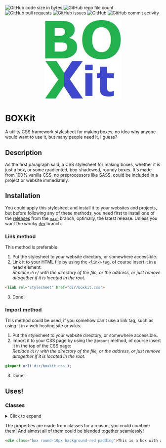 ![GitHub code size in bytes](https://img.shields.io/github/languages/code-size/headquarter8302/boxkit?label=size&style=for-the-badge)
![GitHub repo file count](https://img.shields.io/github/directory-file-count/headquarter8302/boxkit?style=for-the-badge)
![GitHub pull requests](https://img.shields.io/github/issues-pr/headquarter8302/boxkit?style=for-the-badge)
![GitHub issues](https://img.shields.io/github/issues-raw/headquarter8302/boxkit?style=for-the-badge)
![GitHub](https://img.shields.io/github/license/headquarter8302/boxkit?style=for-the-badge)
![GitHub commit activity](https://img.shields.io/github/commit-activity/w/headquarter8302/boxkit?style=for-the-badge)

<p align="center"><img src="https://github.com/headquarter8302/boxkit/blob/main/boxkit%20logo%20wh%20bg.png" width="250px" /></p>

# BOXKit
A utility CSS <s>~~framework~~</s> stylesheet for making boxes, no idea why anyone would want to use it, but many people need it, I guess?

## Description
As the first paragraph said, a CSS stylesheet for making boxes, whether it is just a box, or some gradiented, box-shadowed, roundy boxes. It's made from 100% vanilla CSS, no preprocessors like SASS, could be included in a project or website immediately.

## Installation
You could apply this stylesheet and install it to your websites and projects, but before following any of these methods, you need first to install one of the [releases](https://github.com/headquarter8302/boxkit/releases) from the [`main`](https://github.com/headquarter8302/boxkit/tree/main) branch, optimally, the latest release. Unless you want the wonky [`dev`](https://github.com/headquarter8302/boxkit/tree/dev) branch.

### Link method
This method is preferable.
1. Put the stylesheet to your website directory, or somewhere accessible.
2. Link it to your HTML file by using the `<link>` tag, of course insert it in a head element:<br>
*Replace `dir/` with the directory of the file, or the address, or just remove altogether if it is located in the root.*
````html
<link rel="stylesheet" href="dir/boxkit.css">
````
3. Done!

### Import method
This method could be used, if you somehow can't use a link tag, such as using it in a web hosting site or wikis.
1. Put the stylesheet to your website directory, or somewhere accessible..
2. Import it to your CSS page by using the `@import` method, of course insert it in the top of the CSS page:<br>
*Replace `dir/` with the directory of the file, or the address, or just remove altogether if it is located in the root.*
````css
@import url('dir/boxkit.css');
````
3. Done!

## Uses!
### Classes
<details>
The list below contains all available classes in the stylesheet
  <summary>Click to expand</summary>

````css
.box
.round (defaults to 5px)
.round-10px
.round-15px
.round-20px
.round-30px
.background-blue
.background-red
.background-green
.background-yellow
.background-pink
.background-purple
.background-turqoise
.shadow-1
.shadow-3
.shadow-5
.shadow-10
.shadow-15
.shadow-20
.triangle
.circle
.padding (defaults to 5px)
.padding-10px
.padding-15px
.padding-20px
.padding-30px
.padding-50px
.padding-left
.padding-left-10px
.padding-left-15px
.padding-left-20px
.padding-left-30px
.padding-left-50px
.padding-top
.padding-top-10px
.padding-top-15px
.padding-top-20px
.padding-top-30px
.padding-top-50px
.padding-right
.padding-right-10px
.padding-right-15px
.padding-right-20px
.padding-right-30px
.padding-right-50px
.padding-bottom
.padding-bottom-10px
.padding-bottom-15px
.padding-bottom-20px
.padding-bottom-30px
.padding-bottom-50px
.margin (defaults to 5px)
.margin-10px
.margin-15px
.margin-20px
.margin-30px
.margin-50px
.margin-left
.margin-left-10px
.margin-left-15px
.margin-left-20px
.margin-left-30px
.margin-left-50px
.margin-top
.margin-top-10px
.margin-top-15px
.margin-top-20px
.margin-top-30px
.margin-top-50px
.margin-right
.margin-right-10px
.margin-right-15px
.margin-right-20px
.margin-right-30px
.margin-right-50px
.margin-bottom
.margin-bottom-10px
.margin-bottom-15px
.margin-bottom-20px
.margin-bottom-30px
.margin-bottom-50px
.border-color-blue
.border-red
.border-green
.border-yellow
.border-pink
.border-purple
.border-turqoise
.header-1
.header-2
````
And more coming!

</details>

The properties are made from classes for a reason, you could combine them! And almost all of them could be blended together seamlessly!
````html
<div class="box round-10px background-red padding">This is a box with a 10 pixels border-radius, red background and a 5 pixel padding.</div>
````
